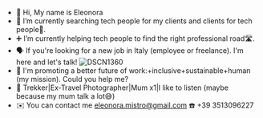 - 👋 Hi, My name is Eleonora 
- 🔗 I’m currently searching tech people for my clients and clients for tech people🔄️.
- ➕ I’m currently helping tech people to find the right professional road🛣️. 
- 🗣️ If you're looking for a new job in Italy (employee or freelance). I'm here and let's talk!
  ![DSCN1360](https://github.com/EleonoraMistro/EleonoraMistro/assets/171784445/254631ed-313e-49a1-9644-72e29093c7ab)
- 🚀 I'm promoting a better future of work:+inclusive+sustainable+human (my mission). Could you help me?
- 🐾 Trekker|Ex-Travel Photographer|Mum x1|I like to listen (maybe because my mum talk a lot😅)
- ✉️ You can contact me eleonora.mistro@gmail.com ☎️ +39 3513096227
<!---
EleonoraMistro/EleonoraMistro is a ✨ special ✨ repository because its `README.md` (this file) appears on your GitHub profile.
You can click the Preview link to take a look at your changes.
--->

